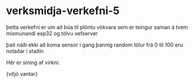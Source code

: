 # verksmidja-verkefni-5

þetta verkefni er um að búa til plöntu vökvara sem er teingur saman á tvem mismunandi esp32 og tölvu vefserver

það náði ekki að koma sensor í gang þannig random tölur frá 0 til 100 eru notaðar í staðin

Hér er síning af virkni:

{vítjó vantar}

